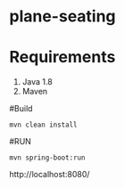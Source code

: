 # plane-seating

# Requirements

1. Java 1.8
2. Maven

#Build

```mvn clean install```

#RUN

```mvn spring-boot:run```

http://localhost:8080/